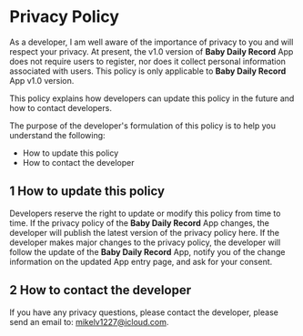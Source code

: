 #  Privacy Policy

As a developer, I am well aware of the importance of privacy to you and will respect your privacy. At present, the v1.0 version of **Baby Daily Record** App does not require users to register, nor does it collect personal information associated with users. This policy is only applicable to **Baby Daily Record** App v1.0 version.

This policy explains how developers can update this policy in the future and how to contact developers.

The purpose of the developer's formulation of this policy is to help you understand the following:     
+ How to update this policy
+ How to contact the developer      

## 1 How to update this policy
Developers reserve the right to update or modify this policy from time to time. If the privacy policy of the **Baby Daily Record** App changes, the developer will publish the latest version of the privacy policy here.
If the developer makes major changes to the privacy policy, the developer will follow the update of the **Baby Daily Record** App, notify you of the change information on the updated App entry page, and ask for your consent.

## 2 How to contact the developer
If you have any privacy questions, please contact the developer, please send an email to: <mikelv1227@icloud.com>.
